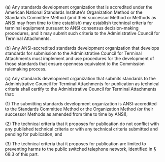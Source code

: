 (a) Any standards development organization that is accredited under the American National Standards Institute's Organization Method or the Standards Committee Method (and their successor Method or Methods as ANSI may from time to time establish) may establish technical criteria for terminal equipment pursuant to ANSI consensus decision-making procedures, and it may submit such criteria to the Administrative Council for Terminal Attachments.

(b) Any ANSI-accredited standards development organization that develops standards for submission to the Administrative Council for Terminal Attachments must implement and use procedures for the development of those standards that ensure openness equivalent to the Commission rulemaking process.

(c) Any standards development organization that submits standards to the Administrative Council for Terminal Attachments for publication as technical criteria shall certify to the Administrative Council for Terminal Attachments that:

(1) The submitting standards development organization is ANSI-accredited to the Standards Committee Method or the Organization Method (or their successor Methods as amended from time to time by ANSI);

(2) The technical criteria that it proposes for publication do not conflict with any published technical criteria or with any technical criteria submitted and pending for publication, and

(3) The technical criteria that it proposes for publication are limited to preventing harms to the public switched telephone network, identified in § 68.3 of this part.

